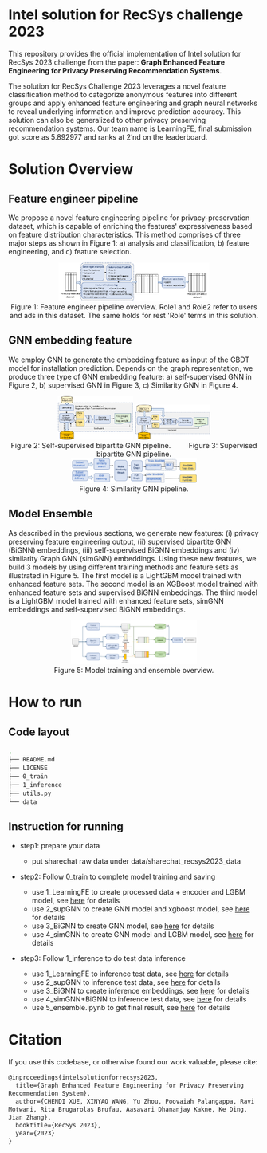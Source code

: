 # Intel solution for RecSys challenge 2023

This repository provides the official implementation of Intel solution for RecSys 2023 challenge from the paper: **Graph Enhanced Feature Engineering for Privacy Preserving Recommendation Systems**.

The solution for RecSys Challenge 2023 leverages a novel feature classification method to categorize anonymous features into different groups and apply enhanced feature engineering and graph neural networks to reveal underlying information and improve prediction accuracy. This solution can also be generalized to other privacy preserving recommendation systems. Our team name is LearningFE, final submission got score as 5.892977 and ranks at 2’nd on the leaderboard. 

# Solution Overview
## Feature engineer pipeline 
We propose a novel feature engineering pipeline for privacy-preservation dataset, which is capable of enriching the features' expressiveness based on feature distribution characteristics. This method comprises of three major steps as shown in Figure 1: a) analysis and classification, b) feature engineering, and c) feature selection. 

<div align="center">
  <img src="docs/graphs/fe_overview.png" width = "60%" alt="Figure 1" />
  <br>
  <center>Figure 1: Feature engineer pipeline overview. Role1 and Role2 refer to users and ads in this dataset. The same holds for rest 'Role' terms in this solution.</center>
</div>

## GNN embedding feature
We employ GNN to generate the embedding feature as input of the GBDT model for installation prediction. Depends on the graph representation, we produce three type of GNN embedding feature: a) self-supervised GNN in Figure 2, b) supervised GNN in Figure 3, c) Similarity GNN in Figure 4.


<div align="center">
  <img src="docs/graphs/self_supGNN_pipeline.png" width = "30%" alt="Figure 2" />
  <img src="docs/graphs/supGNN_pipeline.png" width = "30%" alt="Figure 3" />
  <br>
  <center>Figure 2: Self-supervised bipartite GNN pipeline. &emsp;&emsp; Figure 3: Supervised bipartite GNN pipeline.</center>
</div>

<div align="center">
  <img src="docs/graphs/simGNN_pipeline.png" width = "50%" alt="Figure 4" />
  <br>
  <center>Figure 4: Similarity GNN pipeline.</center>
</div>

## Model Ensemble
As described in the previous sections, we generate new features: (i) privacy preserving feature engineering output, (ii) supervised bipartite GNN (BiGNN) embeddings, (iii) self-supervised BiGNN embeddings and (iv) similarity Graph GNN (simGNN) embeddings. Using these new features, we build 3 models by using different training methods and feature sets as illustrated in Figure 5. The first model is a LightGBM model trained with enhanced feature sets. The second model is an XGBoost model trained with enhanced feature sets and supervised BiGNN embeddings. The third model is a LightGBM model trained with enhanced feature sets, simGNN embeddings and self-supervised BiGNN embeddings.


<div align="center">
  <img src="docs/graphs/ensemble.png" width = "50%" alt="Figure 5" />
  <br>
  <center>Figure 5: Model training and ensemble overview.</center>
</div>


# How to run
## Code layout
``` bash
.
├── README.md
├── LICENSE
├── 0_train
├── 1_inference
├── utils.py
└── data
```

## Instruction for running

* step1: prepare your data
  * put sharechat raw data under data/sharechat_recsys2023_data

* step2: Follow 0_train to complete model training and saving
  * use 1\_LearningFE to create processed data + encoder and LGBM model, see [here](0_train/1_LearningFE/README.md) for details
  * use 2\_supGNN to create GNN model and xgboost model, see [here](0_train/2_supGNN/README.md) for details
  * use 3\_BiGNN to create GNN model, see [here](0_train/3_BiGNN/README.md) for details
  * use 4\_simGNN to create GNN model and LGBM model, see [here](0_train/4_simGNN/README.md) for details

* step3: Follow 1_inference to do test data inference
  * use 1\_LearningFE to inference test data, see [here](1_inference/1_LearningFE/README.md) for details
  * use 2\_supGNN to inference test data, see [here](1_inference/1_LearningFE/README.md) for details
  * use 3\_BiGNN to create inference embeddings, see [here](1_inference/2_supGNN/README.md) for details
  * use 4\_simGNN+BiGNN to inference test data, see [here](1_inference/3_BiGNN/README.md) for details
  * use 5\_ensemble.ipynb to get final result, see [here](1_inference/README.md) for details

# Citation
If you use this codebase, or otherwise found our work valuable, please cite:

```
@inproceedings{intelsolutionforrecsys2023,
  title={Graph Enhanced Feature Engineering for Privacy Preserving Recommendation System},
  author={CHENDI XUE, XINYAO WANG, Yu Zhou, Poovaiah Palangappa, Ravi Motwani, Rita Brugarolas Brufau, Aasavari Dhananjay Kakne, Ke Ding, Jian Zhang},
  booktitle={RecSys 2023},
  year={2023}
}
```